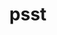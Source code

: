 ---
category: 4-letters
denotation: null
name: psst
reference_link: https://www.etymonline.com/word/psst
root_language: null
root_name: null
title: psst
type: free
word_sums:
- respelling: psst
  sum: 'Psst + '
---